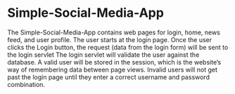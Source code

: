 # Simple-Social-Media-App

The Simple-Social-Media-App contains web pages for login, home, news
feed, and user profile. The user starts at the login page. Once the user
clicks the Login button, the request (data from the login form) will be sent
to the login servlet
The login servlet will validate the user against the database. A
valid user will be stored in the session, which is the website’s way of
remembering data between page views. Invalid users will not get past the
login page until they enter a correct username and password combination.
